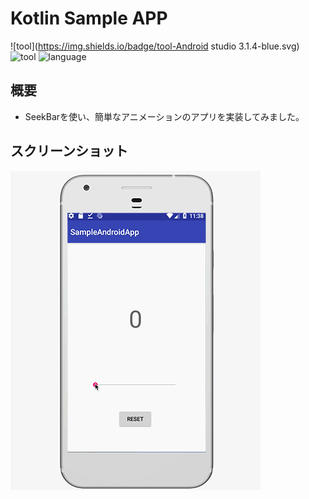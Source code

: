 # Kotlin Sample APP
![tool](https://img.shields.io/badge/tool-Android studio 3.1.4-blue.svg)
![tool](https://img.shields.io/badge/tool-PhotoshopCC-blue.svg)
![language](https://img.shields.io/badge/language-Kotlin-red.svg)

## 概要
- SeekBarを使い、簡単なアニメーションのアプリを実装してみました。

## スクリーンショット
![header](./preview.gif)

